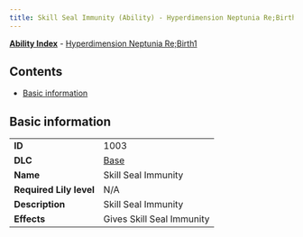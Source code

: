 ```yaml
---
title: Skill Seal Immunity (Ability) - Hyperdimension Neptunia Re;Birth1
---
```


[**Ability Index**](/neptunia/rb1/ability/index.html) - [Hyperdimension Neptunia Re;Birth1](/neptunia/rb1)

## Contents

- [Basic information](#basic-information)

## Basic information

|   |   |
| -- | -- |
| **ID** | 1003
**DLC** | [Base](/neptunia/rb1/dlc/1-base.html)
**Name** | Skill Seal Immunity
**Required Lily level** | N/A
**Description** | Skill Seal Immunity
**Effects** | Gives Skill Seal Immunity |
